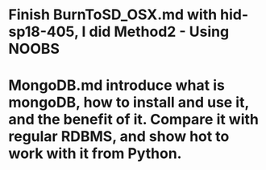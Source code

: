 # Finish BurnToSD_OSX.md with hid-sp18-405, I did Method2 - Using NOOBS

# MongoDB.md introduce what is mongoDB, how to install and use it, and the benefit of it. Compare it with regular RDBMS, and show hot to work with it from Python.

